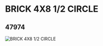 # BRICK 4X8 1/2 CIRCLE
## 47974
![BRICK 4X8 1/2 CIRCLE](https://lc-www-live-s.legocdn.com/media/bricks/5/2/4216733.jpg)